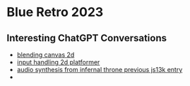 # Blue Retro 2023

## Interesting ChatGPT Conversations
- [blending canvas 2d](https://chat.openai.com/share/9f0fbf85-231c-4c08-a912-4457e9c5f0b7)
- [input handling 2d platformer](https://chat.openai.com/share/e35a861b-0d02-4f28-897f-d1afb5a6b95e)
- [audio synthesis from infernal throne previous js13k entry](https://chat.openai.com/share/957a3f2c-2d05-4ed2-885c-3c8af7c7caf9)
- 
